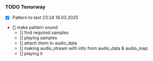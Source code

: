  ### TODO Tenorway
 - [x] Pattern to test 23:24 18.03.2025
 - [] make pattern sound
   - [] find required samples
   - [] playing samples
   - [] attach them to audio_data
   - [] making audio_stream with info from audio_data & audio_map
   - [] playing it